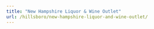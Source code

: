 ```yaml
---
title: "New Hampshire Liquor & Wine Outlet"
url: /hillsboro/new-hampshire-liquor-and-wine-outlet/
---
```


